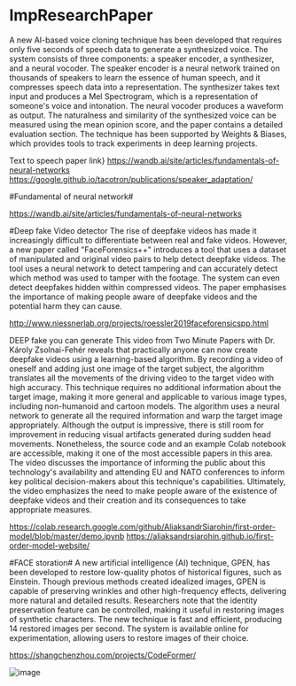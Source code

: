 # ImpResearchPaper

A new AI-based voice cloning technique has been developed that requires only five seconds of speech data to generate a synthesized voice. The system consists of three components: a speaker encoder, a synthesizer, and a neural vocoder. The speaker encoder is a neural network trained on thousands of speakers to learn the essence of human speech, and it compresses speech data into a representation. The synthesizer takes text input and produces a Mel Spectrogram, which is a representation of someone's voice and intonation. The neural vocoder produces a waveform as output. The naturalness and similarity of the synthesized voice can be measured using the mean opinion score, and the paper contains a detailed evaluation section. The technique has been supported by Weights & Biases, which provides tools to track experiments in deep learning projects.

Text to speech paper link}
https://wandb.ai/site/articles/fundamentals-of-neural-networks
https://google.github.io/tacotron/publications/speaker_adaptation/



#Fundamental of neural network#

https://wandb.ai/site/articles/fundamentals-of-neural-networks


#Deep fake Video detector
The rise of deepfake videos has made it increasingly difficult to differentiate between real and fake videos. However, a new paper called "FaceForensics++" introduces a tool that uses a dataset of manipulated and original video pairs to help detect deepfake videos. The tool uses a neural network to detect tampering and can accurately detect which method was used to tamper with the footage. The system can even detect deepfakes hidden within compressed videos. The paper emphasises the importance of making people aware of deepfake videos and the potential harm they can cause.

http://www.niessnerlab.org/projects/roessler2019faceforensicspp.html


DEEP fake you can generate 
This video from Two Minute Papers with Dr. Károly Zsolnai-Fehér reveals that practically anyone can now create deepfake videos using a learning-based algorithm. By recording a video of oneself and adding just one image of the target subject, the algorithm translates all the movements of the driving video to the target video with high accuracy. This technique requires no additional information about the target image, making it more general and applicable to various image types, including non-humanoid and cartoon models. The algorithm uses a neural network to generate all the required information and warp the target image appropriately. Although the output is impressive, there is still room for improvement in reducing visual artifacts generated during sudden head movements. Nonetheless, the source code and an example Colab notebook are accessible, making it one of the most accessible papers in this area. The video discusses the importance of informing the public about this technology's availability and attending EU and NATO conferences to inform key political decision-makers about this technique's capabilities. Ultimately, the video emphasizes the need to make people aware of the existence of deepfake videos and their creation and its consequences to take appropriate measures.

https://colab.research.google.com/github/AliaksandrSiarohin/first-order-model/blob/master/demo.ipynb
https://aliaksandrsiarohin.github.io/first-order-model-website/

#FACE storation#
A new artificial intelligence (AI) technique, GPEN, has been developed to restore low-quality photos of historical figures, such as Einstein. Though previous methods created idealized images, GPEN is capable of preserving wrinkles and other high-frequency effects, delivering more natural and detailed results. Researchers note that the identity preservation feature can be controlled, making it useful in restoring images of synthetic characters. The new technique is fast and efficient, producing 14 restored images per second. The system is available online for experimentation, allowing users to restore images of their choice.

https://shangchenzhou.com/projects/CodeFormer/

![image](https://user-images.githubusercontent.com/39978335/236662901-8efa15c0-f26b-4f6f-aca7-c9b019bffe4c.png)


